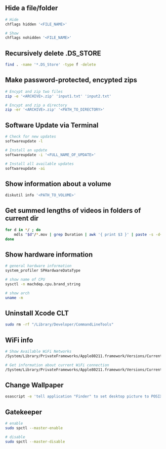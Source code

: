 ## Hide a file/folder
```bash
# Hide
chflags hidden '<FILE_NAME>'

# Show
chflags nohidden '<FILE_NAME>'
```

## Recursively delete .DS_STORE
```bash
find . -name '*.DS_Store' -type f -delete
```

## Make password-protected, encypted zips
```bash
# Encypt and zip two files
zip -e '<ARCHIVE>.zip' 'input1.txt' 'input2.txt'

# Encypt and zip a directory
zip -er '<ARCHIVE>.zip' '<PATH_TO_DIRECTORY>'
```

## Software Update via Terminal
```bash
# Check for new updates
softwareupdate -l

# Install an update
softwareupdate -i '<FULL_NAME_OF_UPDATE>'

# Install all available updates
softwareupdate -ai
```

## Show information about a volume
```bash
diskutil info '<PATH_TO_VOLUME>'
```

## Get summed lengths of videos in folders of current dir
```bash
for d in */ ; do
	mdls "$d"/*.mov | grep Duration | awk '{ print $3 }' | paste -s -d+ - | bc
done
```

## Show hardware information
```bash
# general hardware information
system_profiler SPHardwareDataType

# show name of CPU
sysctl -n machdep.cpu.brand_string

# show arch
uname -m
```

## Uninstall Xcode CLT
```bash
sudo rm -rf "/Library/Developer/CommandLineTools"
```

## WiFi info
```bash
# Show Available WiFi Networks
/System/Library/PrivateFrameworks/Apple80211.framework/Versions/Current/Resources/airport -s

# Get information about current WiFi connection
/System/Library/PrivateFrameworks/Apple80211.framework/Versions/Current/Resources/airport -I
```

## Change Wallpaper
```bash
osascript -e 'tell application "Finder" to set desktop picture to POSIX file "<ABSOLUTE_PATH_TO_JPG>"'
```

## Gatekeeper
```bash
# enable
sudo spctl --master-enable

# disable
sudo spctl --master-disable
```